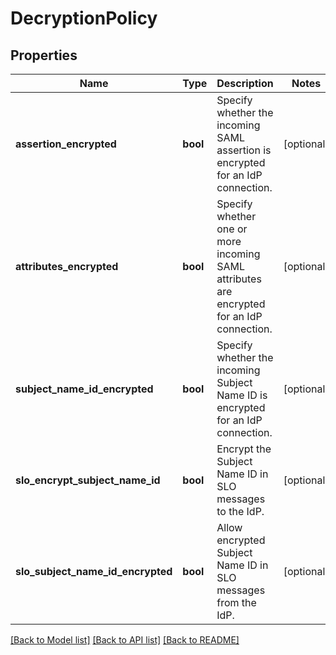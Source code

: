 # DecryptionPolicy

## Properties
Name | Type | Description | Notes
------------ | ------------- | ------------- | -------------
**assertion_encrypted** | **bool** | Specify whether the incoming SAML assertion is encrypted for an IdP connection. | [optional] 
**attributes_encrypted** | **bool** | Specify whether one or more incoming SAML attributes are encrypted for an IdP connection. | [optional] 
**subject_name_id_encrypted** | **bool** | Specify whether the incoming Subject Name ID is encrypted for an IdP connection. | [optional] 
**slo_encrypt_subject_name_id** | **bool** | Encrypt the Subject Name ID in SLO messages to the IdP. | [optional] 
**slo_subject_name_id_encrypted** | **bool** | Allow encrypted Subject Name ID in SLO messages from the IdP. | [optional] 

[[Back to Model list]](../README.md#documentation-for-models) [[Back to API list]](../README.md#documentation-for-api-endpoints) [[Back to README]](../README.md)


